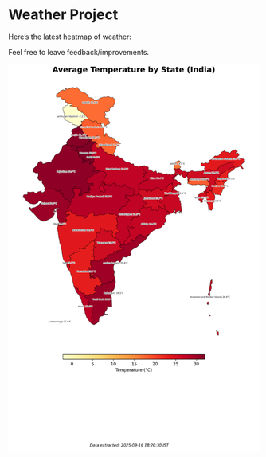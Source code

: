 # Weather Project

Here’s the latest heatmap of weather:

Feel free to leave feedback/improvements.

![India Heatmap](docs/assets/india_heatmap.png?v=C95D19)
